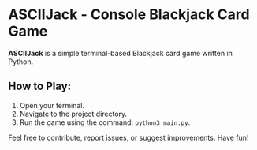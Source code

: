 # ASCIIJack - Console Blackjack Card Game

**ASCIIJack** is a simple terminal-based Blackjack card game written in Python.

## How to Play:

1. Open your terminal.
2. Navigate to the project directory.
3. Run the game using the command: `python3 main.py`.

Feel free to contribute, report issues, or suggest improvements. Have fun!


